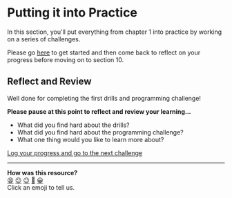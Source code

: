 # Putting it into Practice

In this section, you'll put everything from chapter 1 into practice by working on a series of challenges.

Please go [here](./challenges/README.md) to get started and then come back to reflect on your progress before moving on to section 10.

## Reflect and Review

Well done for completing the first drills and programming challenge!

**Please pause at this point to reflect and review your learning...**

- What did you find hard about the drills?
- What did you find hard about the programming challenge?
- What one thing would you like to learn more about?


[Log your progress and go to the next challenge](https://makers-event-logger.herokuapp.com/?event=09_putting_chapter_1_into_practice.md&redirect=chapter1/10_refactoring.md)

<!-- BEGIN GENERATED SECTION DO NOT EDIT -->

---

**How was this resource?**  
[😫](https://airtable.com/shrUJ3t7KLMqVRFKR?prefill_Repository=makersacademy/ruby_foundations&prefill_File=chapter1/09_putting_chapter_1_into_practice.md&prefill_Sentiment=😫) [😕](https://airtable.com/shrUJ3t7KLMqVRFKR?prefill_Repository=makersacademy/ruby_foundations&prefill_File=chapter1/09_putting_chapter_1_into_practice.md&prefill_Sentiment=😕) [😐](https://airtable.com/shrUJ3t7KLMqVRFKR?prefill_Repository=makersacademy/ruby_foundations&prefill_File=chapter1/09_putting_chapter_1_into_practice.md&prefill_Sentiment=😐) [🙂](https://airtable.com/shrUJ3t7KLMqVRFKR?prefill_Repository=makersacademy/ruby_foundations&prefill_File=chapter1/09_putting_chapter_1_into_practice.md&prefill_Sentiment=🙂) [😀](https://airtable.com/shrUJ3t7KLMqVRFKR?prefill_Repository=makersacademy/ruby_foundations&prefill_File=chapter1/09_putting_chapter_1_into_practice.md&prefill_Sentiment=😀)  
Click an emoji to tell us.

<!-- END GENERATED SECTION DO NOT EDIT -->
